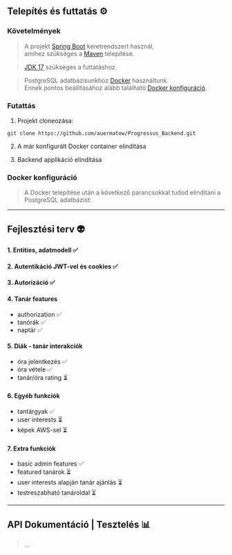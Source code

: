 ## Telepítés és futtatás ⚙️

### Követelmények
> A projekt [Spring Boot](https://spring.io/projects/spring-boot) keretrendszert használ,<br/> amihez szükséges a [Maven](https://maven.apache.org/download.cgi) telepítése.

> [JDK 17](https://bell-sw.com/pages/downloads/#jdk-17-lts) szükséges a futtatáshoz.

> PostgreSQL adatbázisunkhoz [Docker](https://www.docker.com/products/docker-desktop/) használtunk.<br/> Ennek pontos beállításához alább található [Docker konfiguráció](#docker-konfiguráció).

### Futattás
1. Projekt cloneozása:

`git clone https://github.com/auermatew/Progressus_Backend.git `


2. A már konfigurált Docker container elindítása


3. Backend applikáció elindítása



### Docker konfiguráció
> A Docker telepítése után a következő parancsokkal tudod elindítani a PostgreSQL adatbázist:

---
## Fejlesztési terv 👽
#### 1. Entities, adatmodell ✅
#### 2. Autentikáció JWT-vel és cookies ✅
#### 3. Autorizáció ✅
#### 4. Tanár features
   - authorization ✅
   - tanórák ✅
   - naptár ✅
#### 5. Diák - tanár interakciók
   - óra jelentkezés ✅
   - óra vétele ✅
   - tanár/óra rating ⏳
#### 6. Egyéb funkciók
   - tantárgyak ✅
   - user interests ⏳
   - képek AWS-sel ⏳
#### 7. Extra funkciók
   - basic admin features ✅
   - featured tanárok ⏳
   - user interests alapján tanár ajánlás ⏳
   - testreszabható tanároldal ⏳
---
## API Dokumentáció | Tesztelés 📊
> ...